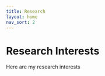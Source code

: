```yaml
---
title: Research
layout: home
nav_sort: 2
---
```

# Research Interests
Here are my research interests


